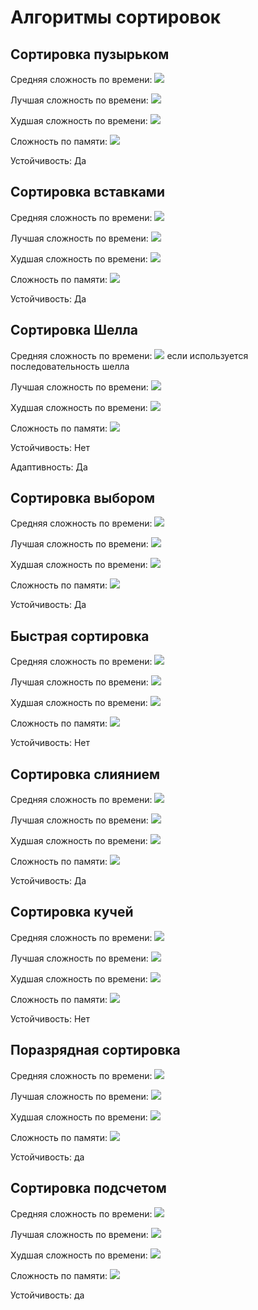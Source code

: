 # Алгоритмы сортировок

## Сортировка пузырьком

Средняя сложность по времени: <img src="https://render.githubusercontent.com/render/math?math=O(n^2)">

Лучшая сложность по времени: <img src="https://render.githubusercontent.com/render/math?math=O(n)">

Худшая сложность по времени: <img src="https://render.githubusercontent.com/render/math?math=O(n^2)">

Сложность по памяти: <img src="https://render.githubusercontent.com/render/math?math=O(1)">

Устойчивость: Да

## Сортировка вставками

Средняя сложность по времени: <img src="https://render.githubusercontent.com/render/math?math=O(n^2)">

Лучшая сложность по времени: <img src="https://render.githubusercontent.com/render/math?math=O(n)">

Худшая сложность по времени: <img src="https://render.githubusercontent.com/render/math?math=O(n^2)">

Сложность по памяти: <img src="https://render.githubusercontent.com/render/math?math=O(1)">

Устойчивость: Да

## Сортировка Шелла

Средняя сложность по времени: <img src="https://render.githubusercontent.com/render/math?math=O(n^2)"> если используется последовательность шелла

Лучшая сложность по времени: <img src="https://render.githubusercontent.com/render/math?math=O(n log^2(n))">

Худшая сложность по времени: <img src="https://render.githubusercontent.com/render/math?math=O(n^2)">

Сложность по памяти: <img src="https://render.githubusercontent.com/render/math?math=O(1)">

Устойчивость: Нет

Адаптивность: Да

## Сортировка выбором

Средняя сложность по времени: <img src="https://render.githubusercontent.com/render/math?math=O(n^2)">

Лучшая сложность по времени: <img src="https://render.githubusercontent.com/render/math?math=O(n^2)">

Худшая сложность по времени: <img src="https://render.githubusercontent.com/render/math?math=O(n^2)">

Сложность по памяти: <img src="https://render.githubusercontent.com/render/math?math=O(1)">

Устойчивость: Да

## Быстрая сортировка

Средняя сложность по времени: <img src="https://render.githubusercontent.com/render/math?math=O(nlog(n))">

Лучшая сложность по времени: <img src="https://render.githubusercontent.com/render/math?math=O(nlog(n))">

Худшая сложность по времени: <img src="https://render.githubusercontent.com/render/math?math=O(n^2)">

Сложность по памяти: <img src="https://render.githubusercontent.com/render/math?math=O(log(n))">

Устойчивость: Нет

## Сортировка слиянием

Средняя сложность по времени: <img src="https://render.githubusercontent.com/render/math?math=O(nlog(n))">

Лучшая сложность по времени: <img src="https://render.githubusercontent.com/render/math?math=O(nlog(n))">

Худшая сложность по времени: <img src="https://render.githubusercontent.com/render/math?math=O(nlog(n))">

Сложность по памяти: <img src="https://render.githubusercontent.com/render/math?math=O(n)">

Устойчивость: Да

## Сортировка кучей

Средняя сложность по времени: <img src="https://render.githubusercontent.com/render/math?math=O(nlog(n))">

Лучшая сложность по времени: <img src="https://render.githubusercontent.com/render/math?math=O(nlog(n))">

Худшая сложность по времени: <img src="https://render.githubusercontent.com/render/math?math=O(nlog(n))">

Сложность по памяти: <img src="https://render.githubusercontent.com/render/math?math=O(1)">

Устойчивость: Нет

## Поразрядная сортировка

Средняя сложность по времени: <img src="https://render.githubusercontent.com/render/math?math=O(nlg(n))">

Лучшая сложность по времени: <img src="https://render.githubusercontent.com/render/math?math=O(nlg(n))">

Худшая сложность по времени: <img src="https://render.githubusercontent.com/render/math?math=O(nlg(n))">

Сложность по памяти: <img src="https://render.githubusercontent.com/render/math?math=O(n)">

Устойчивость: да

## Сортировка подсчетом

Средняя сложность по времени: <img src="https://render.githubusercontent.com/render/math?math=O(n + k))">

Лучшая сложность по времени: <img src="https://render.githubusercontent.com/render/math?math=O(n))">

Худшая сложность по времени: <img src="https://render.githubusercontent.com/render/math?math=O(n + k)">

Сложность по памяти: <img src="https://render.githubusercontent.com/render/math?math=O(k)">

Устойчивость: да

